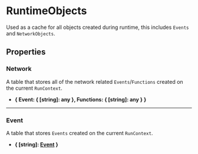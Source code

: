 # RuntimeObjects

Used as a cache for all objects created during runtime, this includes `Events` and `NetworkObjects`.

## Properties

### Network

A table that stores all of the network related `Events`/`Functions` created on the current `RunContext`.

* **{ Event: { [string]: any }, Functions: { [string]: any } }**

---

### Event

A table that stores `Events` created on the current `RunContext`.

* **{ [string]: [Event](/api/event) }**
